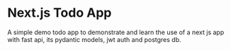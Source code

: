 # Next.js Todo App

A simple demo todo app to demonstrate and learn the use of a next js app with fast api, its pydantic models, jwt auth and postgres db.
